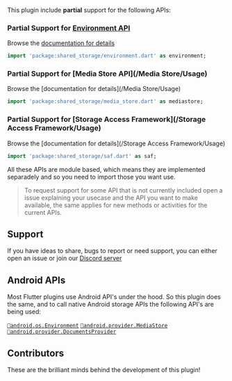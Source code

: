 This plugin include **partial** support for the following APIs:

### Partial Support for [Environment API](/Environment/Usage)

Browse the [documentation for details](/Environment/Usage)

```dart
import 'package:shared_storage/environment.dart' as environment;
```

### Partial Support for [Media Store API](/Media Store/Usage)

Browse the [documentation for details](/Media Store/Usage)

```dart
import 'package:shared_storage/media_store.dart' as mediastore;
```

### Partial Support for [Storage Access Framework](/Storage Access Framework/Usage)

Browse the [documentation for details](/Storage Access Framework/Usage)

```dart
import 'package:shared_storage/saf.dart' as saf;
```

All these APIs are module based, which means they are implemented separadely and so you need to import those you want use.

> To request support for some API that is not currently included open a issue explaining your usecase and the API you want to make available, the same applies for new methods or activities for the current APIs.

## Support

If you have ideas to share, bugs to report or need support, you can either open an issue or join our [Discord server](https://discord.gg/86GDERXZNS)

## Android APIs

Most Flutter plugins use Android API's under the hood. So this plugin does the same, and to call native Android storage APIs the following API's are being used:

[`🔗android.os.Environment`](https://developer.android.com/reference/android/os/Environment#summary) [`🔗android.provider.MediaStore`](https://developer.android.com/reference/android/provider/MediaStore#summary) [`🔗android.provider.DocumentsProvider`](https://developer.android.com/guide/topics/providers/document-provider)

## Contributors

These are the brilliant minds behind the development of this plugin!

<!-- ALL-CONTRIBUTORS-LIST:START - Do not remove or modify this section -->
<!-- prettier-ignore-start -->
<!-- markdownlint-disable -->

<!-- DATA  ->
<!-- markdownlint-restore -->
<!-- prettier-ignore-end -->

<!-- ALL-CONTRIBUTORS-LIST:END -->
